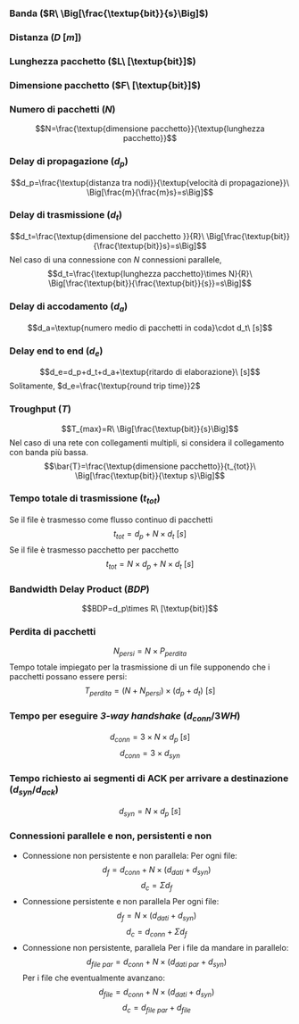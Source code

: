 ### Banda ($R\ \Big[\frac{\textup{bit}}{s}\Big]$)
### Distanza ($D\ [m]$)
### Lunghezza pacchetto ($L\ [\textup{bit}]$)
### Dimensione pacchetto ($F\ [\textup{bit}]$)
### Numero di pacchetti ($N$)
$$N=\frac{\textup{dimensione pacchetto}}{\textup{lunghezza pacchetto}}$$

### Delay di propagazione ($d_p$)
$$d_p=\frac{\textup{distanza tra nodi}}{\textup{velocità di propagazione}}\ \Big[\frac{m}{\frac{m}s}=s\Big]$$
### Delay di trasmissione ($d_t$)
$$d_t=\frac{\textup{dimensione del pacchetto }}{R}\ \Big[\frac{\textup{bit}}{\frac{\textup{bit}}s}=s\Big]$$
Nel caso di una connessione con $N$ connessioni parallele,
$$d_t=\frac{\textup{lunghezza pacchetto}\times N}{R}\ \Big[\frac{\textup{bit}}{\frac{\textup{bit}}{s}}=s\Big]$$
### Delay di accodamento ($d_a$)
$$d_a=\textup{numero medio di pacchetti in coda}\cdot d_t\ [s]$$
### Delay end to end ($d_e$)
$$d_e=d_p+d_t+d_a+\textup{ritardo di elaborazione}\ [s]$$
Solitamente, $d_e=\frac{\textup{round trip time}}2$
### Troughput ($T$)
$$T_{max}=R\ \Big[\frac{\textup{bit}}{s}\Big]$$
Nel caso di una rete con collegamenti multipli, si considera il collegamento con banda più bassa.
$$\bar{T}=\frac{\textup{dimensione pacchetto}}{t_{tot}}\ \Big[\frac{\textup{bit}}{\textup s}\Big]$$
### Tempo totale di trasmissione ($t_{tot}$)
Se il file è trasmesso come flusso continuo di pacchetti
$$t_{tot}=d_p+N\times d_t\ [s]$$
Se il file è trasmesso pacchetto per pacchetto
$$t_{tot}=N\times d_p+N\times d_t\ [s]$$
### Bandwidth Delay Product ($BDP$)
$$BDP=d_p\times R\ [\textup{bit}]$$
### Perdita di pacchetti
$$N_{persi}=N\times P_{perdita}$$
Tempo totale impiegato per la trasmissione di un file supponendo che i pacchetti possano essere persi:
$$T_{perdita}=(N+N_{persi})\times(d_p+d_t)\ [s]$$
### Tempo per eseguire *3-way handshake* ($d_{conn}$/$3WH$)
$$d_{conn}=3\times N\times d_p\ [s]$$
$$d_{conn}=3\times d_{syn}$$
### Tempo richiesto ai segmenti di ACK per arrivare a destinazione ($d_{syn}$/$d_{ack}$)
$$d_{syn}=N\times d_p\ [s]$$
### Connessioni parallele e non, persistenti e non
- Connessione non persistente e non parallela:
Per ogni file:
$$d_f=d_{conn}+N\times(d_{dati}+d_{syn})$$
$$d_c=\Sigma d_f$$
- Connessione persistente e non parallela
Per ogni file:
$$d_f=N\times(d_{dati}+d_{syn})$$
$$d_c=d_{conn}+\Sigma d_f$$
- Connessione non persistente, parallela
Per i file da mandare in parallelo:
$$d_{file\ par}=d_{conn}+N\times(d_{dati\ par}+d_{syn})$$
Per i file che eventualmente avanzano:
$$d_{file}=d_{conn}+N\times(d_{dati}+d_{syn})$$
$$d_c=d_{file\ par}+d_{file}$$